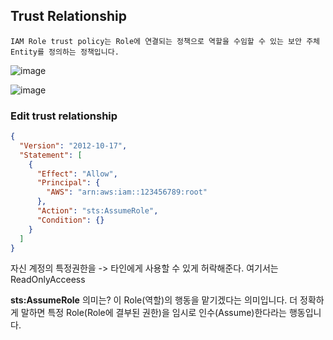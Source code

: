 ## Trust Relationship

```
IAM Role trust policy는 Role에 연결되는 정책으로 역할을 수임할 수 있는 보안 주체 Entity를 정의하는 정책입니다.
```

![image](https://user-images.githubusercontent.com/38831314/148474544-fc4d8b66-724e-4a30-b808-46d7bbb33111.png)


![image](https://user-images.githubusercontent.com/38831314/148474804-142274ef-a6e7-40dd-8015-a511193a8c14.png)


### Edit trust relationship

```json
{
  "Version": "2012-10-17",
  "Statement": [
    {
      "Effect": "Allow",
      "Principal": {
        "AWS": "arn:aws:iam::123456789:root"
      },
      "Action": "sts:AssumeRole",
      "Condition": {}
    }
  ]
}

```

자신 계정의 특정권한을 -> 타인에게 사용할 수 있게 허락해준다. 여기서는 ReadOnlyAcceess

<strong>sts:AssumeRole</strong> 의미는? 이 Role(역할)의 행동을 맡기겠다는 의미입니다.
더 정확하게 말하면 특정 Role(Role에 결부된 권한)을 임시로 인수(Assume)한다라는 행동입니다.

